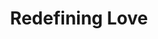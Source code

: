 ---
pid: LLG120
title: Redefining Love
location_transcription: Love Park
zipcode: '19144'
outside_phl: 
neighborhood: Germantown
age: '17'
age_range: 13-19
instagram: 
image_file_name: LLG_120.jpg
proposal_transcription: |-
  red + blue, defies political boundaries

  rainbow //o, // Love defies gender molds

  black hand holding white hand, Love defies racial boundaries

  Human rights campaign colors, love defies sexual orientation
topic: Brotherly Love,Human Rights,Inclusivity,LGBTQ+,Politics,Social Justice,Women,Love,Race
  Ethnicity
topic_summary: 0, 0, 0, 0, 0, 0, 0, 0, 0
type: Sculpture Statue
keywords_other: gender, gender molds, bipartisan, rainbow, hands, holding hands
credit: 'Allie L., #cityofallinclusivelove'
image_labels: 
twitter: 
facebook: 
permalink: "/monuments/llg120/"
layout: item-page
---